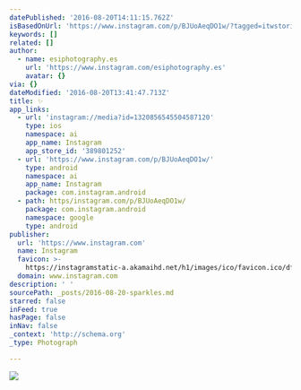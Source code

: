 ```yaml
---
datePublished: '2016-08-20T14:11:15.762Z'
isBasedOnUrl: 'https://www.instagram.com/p/BJUoAeqDO1w/?tagged=itwstories'
keywords: []
related: []
author:
  - name: esiphotography.es
    url: 'https://www.instagram.com/esiphotography.es'
    avatar: {}
via: {}
dateModified: '2016-08-20T13:41:47.713Z'
title: ✨
app_links:
  - url: 'instagram://media?id=1320856545504587120'
    type: ios
    namespace: ai
    app_name: Instagram
    app_store_id: '389801252'
  - url: 'https://www.instagram.com/p/BJUoAeqDO1w/'
    type: android
    namespace: ai
    app_name: Instagram
    package: com.instagram.android
  - path: https/instagram.com/p/BJUoAeqDO1w/
    package: com.instagram.android
    namespace: google
    type: android
publisher:
  url: 'https://www.instagram.com'
  name: Instagram
  favicon: >-
    https://instagramstatic-a.akamaihd.net/h1/images/ico/favicon.ico/dfa85bb1fd63.ico
  domain: www.instagram.com
description: ' '
sourcePath: _posts/2016-08-20-sparkles.md
starred: false
inFeed: true
hasPage: false
inNav: false
_context: 'http://schema.org'
_type: Photograph

---
```

![ ](https://imgflo.herokuapp.com/graph/vahj1ThiexotieMo/e1fb8ff348f00fe515c561942e4f630c/croprotate.jpg?cropheight=448&cropwidth=640&degrees=0&input=https%3A%2F%2Fscontent.cdninstagram.com%2Ft51.2885-15%2Fs640x640%2Fsh0.08%2Fe35%2F14072893_582646375250837_1503270142_n.jpg%3Fig_cache_key%3DMTMyMDg1NjU0NTUwNDU4NzEyMA%253D%253D.2&x=0&y=96)